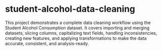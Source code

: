 # student-alcohol-data-cleaning
This project demonstrates a complete data cleaning workflow using the Student Alcohol Consumption dataset. It covers importing and merging datasets, slicing columns, capitalizing text fields, handling inconsistencies, creating new features, and applying transformations to make the data accurate, consistent, and analysis-ready.
